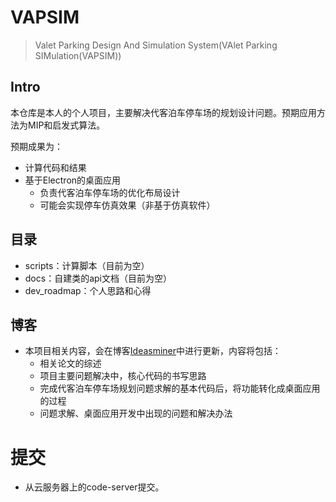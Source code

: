 # VAPSIM

> Valet Parking Design And Simulation System(VAlet Parking SIMulation(VAPSIM))

## Intro

本仓库是本人的个人项目，主要解决代客泊车停车场的规划设计问题。预期应用方法为MIP和启发式算法。

预期成果为：

* 计算代码和结果
* 基于Electron的桌面应用
  * 负责代客泊车停车场的优化布局设计
  * 可能会实现停车仿真效果（非基于仿真软件）

## 目录

* scripts：计算脚本（目前为空）
* docs：自建类的api文档（目前为空）
* dev_roadmap：个人思路和心得

## 博客
* 本项目相关内容，会在博客[Ideasminer](https://ideasminer.github.io/tags/VAPSIM/)中进行更新，内容将包括：
  * 相关论文的综述
  * 项目主要问题解决中，核心代码的书写思路
  * 完成代客泊车停车场规划问题求解的基本代码后，将功能转化成桌面应用的过程
  * 问题求解、桌面应用开发中出现的问题和解决办法

# 提交
* 从云服务器上的code-server提交。